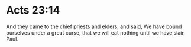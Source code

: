 # Acts 23:14

And they came to the chief priests and elders, and said, We have bound ourselves under a great curse, that we will eat nothing until we have slain Paul.